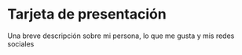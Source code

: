 <h1>Tarjeta de presentación</h1>

<p>Una breve descripción sobre mi persona, lo que me gusta y mis redes sociales</p>
